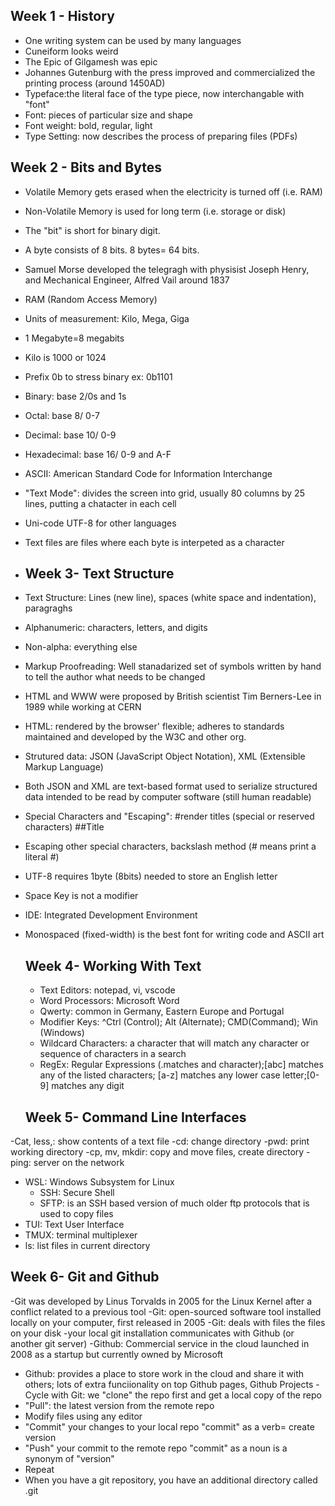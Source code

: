 ## Week 1 - History
- One writing system can be used by many languages
- Cuneiform looks weird
- The Epic of Gilgamesh was epic
- Johannes Gutenburg with the press improved and commercialized the printing process (around 1450AD)
- Typeface:the literal face of the type piece, now interchangable with "font"
- Font: pieces of particular size and shape
- Font weight: bold, regular, light
- Type Setting: now describes the process of preparing files (PDFs)
  
## Week 2 - Bits and Bytes
- Volatile Memory gets erased when the electricity is turned off (i.e. RAM)
- Non-Volatile Memory is used for long term (i.e. storage or disk)
- The "bit" is short for binary digit.
- A byte consists of 8 bits. 8 bytes= 64 bits.
- Samuel Morse developed the telegragh with physisist Joseph Henry, and Mechanical Engineer, Alfred Vail around 1837
- RAM (Random Access Memory)
- Units of measurement: Kilo, Mega, Giga
- 1 Megabyte=8 megabits
- Kilo is 1000 or 1024
- Prefix 0b to stress binary ex: 0b1101
- Binary: base 2/0s and 1s
- Octal: base 8/ 0-7
- Decimal: base 10/ 0-9
- Hexadecimal: base 16/ 0-9 and A-F
- ASCII: American Standard Code for Information Interchange
- "Text Mode": divides the screen into grid, usually 80 columns by 25 lines, putting a chatacter in each cell
- Uni-code UTF-8 for other languages
- Text files are files where each byte is interpeted as a character

- ## Week 3- Text Structure
- Text Structure: Lines (new line), spaces (white space and indentation), paragraghs
- Alphanumeric: characters, letters, and digits
- Non-alpha: everything else
- Markup Proofreading: Well stanadarized set of symbols written by hand to tell the author what needs to be changed
- HTML and WWW were proposed by British scientist Tim Berners-Lee in 1989 while working at CERN
- HTML: rendered by the browser' flexible; adheres to standards maintained and developed by the W3C and other org.
- Strutured data: JSON (JavaScript Object Notation), XML (Extensible Markup Language)
- Both JSON and XML are text-based format used to serialize structured data intended to be read by computer software (still human readable)
- Special Characters and "Escaping": #render titles (special or reserved characters) ##Title
- Escaping other special characters, backslash method (\# means print a literal #)
- UTF-8 requires 1byte (8bits) needed to store an English letter
- Space Key is not a modifier
- IDE: Integrated Development Environment
- Monospaced (fixed-width) is the best font for writing code and ASCII art

  ## Week 4- Working With Text
  - Text Editors: notepad, vi, vscode
  - Word Processors: Microsoft Word
  - Qwerty: common in Germany, Eastern Europe and Portugal
  - Modifier Keys: ^Ctrl (Control); Alt (Alternate); CMD(Command); Win (Windows)
  - Wildcard Characters: a character that will match any character or sequence of characters in a search
  - RegEx: Regular Expressions (.matches and character);[abc] matches any of the listed characters; [a-z] matches any lower case letter;[0-9] matches any digit
  
  ## Week 5- Command Line Interfaces
-Cat, less,: show contents of a text file
-cd: change directory
-pwd: print working directory
-cp, mv, mkdir: copy and move files, create directory
-ping: server on the network
- WSL: Windows Subsystem for Linux
  - SSH: Secure Shell
   - SFTP: is an SSH based version of much older ftp protocols that is used to copy files
 - TUI: Text User Interface
 - TMUX: terminal multiplexer
 - ls: list files in current directory

  ## Week 6- Git and Github
  -Git was developed by Linus Torvalds in 2005 for the Linux Kernel after a conflict related to a previous tool
  -Git: open-sourced software tool installed locally on your computer, first released in 2005
  -Git: deals with files the files on your disk
  -your local git installation communicates with Github (or another git server)
  -Github: Commercial service in the cloud launched in 2008 as a startup but currently owned by Microsoft
 - Github: provides a place to store work in the cloud and share it with others; lots of extra funciionality on top Github pages, Github Projects
  -Cycle with Git: we "clone" the repo first and get a local copy of the repo
  - "Pull": the latest version from the remote repo
  -  Modify files using any editor
  -  "Commit" your changes to your local repo "commit" as a verb= create version
  -  "Push" your commit to the remote repo "commit" as a noun is a synonym of "version"
  -  Repeat
  - When you have a git repository, you have an additional directory called .git    
  


